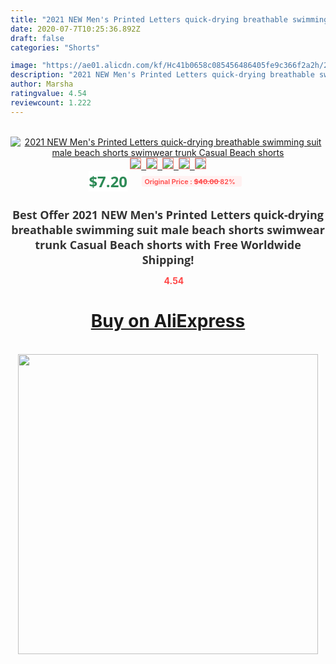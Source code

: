 ```yaml
---
title: "2021 NEW Men's Printed Letters quick-drying breathable swimming suit male beach shorts swimwear trunk Casual Beach shorts"
date: 2020-07-7T10:25:36.892Z
draft: false
categories: "Shorts"

image: "https://ae01.alicdn.com/kf/Hc41b0658c085456486405fe9c366f2a2h/2021-NEW-Men-s-Printed-Letters-quick-drying-breathable-swimming-suit-male-beach-shorts-swimwear-trunk.jpg"
description: "2021 NEW Men's Printed Letters quick-drying breathable swimming suit male beach shorts swimwear trunk Casual Beach shorts"
author: Marsha
ratingvalue: 4.54
reviewcount: 1.222
---
```

<br>
<div style="text-align: center;">
<a href="https://s.click.aliexpress.com/e/_Ar5dUh" target="_blank" rel="nofollow noopener noreferrer"><img alt="2021 NEW Men's Printed Letters quick-drying breathable swimming suit male beach shorts swimwear trunk Casual Beach shorts" class="magnifier-image" src="https://ae01.alicdn.com/kf/Hc41b0658c085456486405fe9c366f2a2h/2021-NEW-Men-s-Printed-Letters-quick-drying-breathable-swimming-suit-male-beach-shorts-swimwear-trunk.jpg_640x640.jpg">
<br>
<img style="border:1px solid salmon" src="https://ae01.alicdn.com/kf/Hc41b0658c085456486405fe9c366f2a2h/2021-NEW-Men-s-Printed-Letters-quick-drying-breathable-swimming-suit-male-beach-shorts-swimwear-trunk.jpg_120x120.jpg">&nbsp;&nbsp;<img style="border:1px solid salmon" src="https://ae01.alicdn.com/kf/H85b817cc4fc84c0aa8a32f391d62e8f1T/2021-NEW-Men-s-Printed-Letters-quick-drying-breathable-swimming-suit-male-beach-shorts-swimwear-trunk.jpg_120x120.jpg">&nbsp;&nbsp;<img style="border:1px solid salmon" src="https://ae01.alicdn.com/kf/H74ea6522590844dfb66d9d2ae9755119f/2021-NEW-Men-s-Printed-Letters-quick-drying-breathable-swimming-suit-male-beach-shorts-swimwear-trunk.jpg_120x120.jpg">&nbsp;&nbsp;<img style="border:1px solid salmon" src="https://ae01.alicdn.com/kf/H5492e24cdb0a4b77aeecb0fab5f5a1d8Y/2021-NEW-Men-s-Printed-Letters-quick-drying-breathable-swimming-suit-male-beach-shorts-swimwear-trunk.jpg_120x120.jpg">&nbsp;&nbsp;<img style="border:1px solid salmon" src="https://ae01.alicdn.com/kf/Ha69b7f62dbfe43b7943658963a6f552fY/2021-NEW-Men-s-Printed-Letters-quick-drying-breathable-swimming-suit-male-beach-shorts-swimwear-trunk.jpg_120x120.jpg"></a></div><br0>
<div style="text-align: center;"><span style="background-color: white; border: 0px; box-sizing: border-box; color: seagreen; display: inline-block; font-family: &quot;open sans&quot; , &quot;arial&quot; , &quot;helvetica&quot; , sans-serif , &quot;heiti&quot;; font-size: 24px; font-stretch: inherit; font-weight: 700; line-height: inherit; margin: 0px 10px 0px 0px; padding: 0px; vertical-align: middle;">$7.20 </span>
<span style="background: rgb(255 , 241 , 241); border-radius: 3px; border: 0px; box-sizing: border-box; color: #ff4747; display: inline-block; font-family: inherit; font-size: 12px; font-stretch: inherit; font-style: inherit; font-variant: inherit; font-weight: 600; line-height: inherit; margin: 0px; padding: 2px 5px; transform: scale(0.9); vertical-align: middle;">Original Price : <b style="text-decoration: line-through;">$40.00 </b> 82%&nbsp;&nbsp;</span></div>
<h1 style="color: #333333; display: inline-block; font-family: &quot;open sans&quot; , &quot;arial&quot; , &quot;helvetica&quot; , sans-serif , &quot;heiti&quot;; font-size: 18px; font-stretch: inherit; font-weight: 700; text-align: center;">Best Offer 2021 NEW Men's Printed Letters quick-drying breathable swimming suit male beach shorts swimwear trunk Casual Beach shorts with Free Worldwide Shipping!</h1>
<div style="color: #ff4747; text-align: center;">
<img src="https://4.bp.blogspot.com/-M0ZcTcb-5uY/XleCXlxnR4I/AAAAAAAAAEc/OrjgMkXV1oMQFaCRZj5HQwOCBcu3w1FegCPcBGAYYCw/s1600/star.png" style="height: 15px;">&nbsp;<b>4.54</b></div>
<div class="button_cont" align="center"><a class="buynow_a" href="https://s.click.aliexpress.com/e/_Ar5dUh" target="_blank" rel="nofollow noopener noreferrer"><H1>Buy on AliExpress</H1></a></div><br>
<div class="separator" style="clear: both; text-align: center;">
<img src="https://lh3.googleusercontent.com/-pTy5HemUv9M/XlePHvY0dAI/AAAAAAAAAE4/0nX5iRUoIWY8eMW9Dpxeirr157OZliDIgCLcBGAsYHQ/s1600/badge.gif" width="480">
</div>

